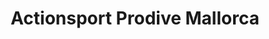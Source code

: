 ---
title: "Actionsport Prodive Mallorca"
url: /port-de-pollenca/actionsport-prodive-mallorca/
shop: buceo
---